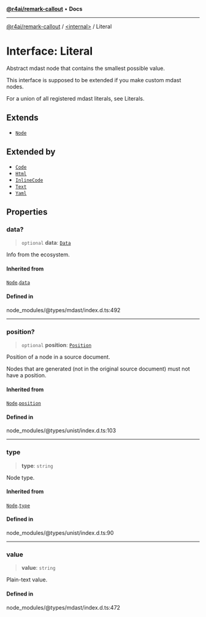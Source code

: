 [**@r4ai/remark-callout**](../../README.md) • **Docs**

***

[@r4ai/remark-callout](../../globals.md) / [\<internal\>](../README.md) / Literal

# Interface: Literal

Abstract mdast node that contains the smallest possible value.

This interface is supposed to be extended if you make custom mdast nodes.

For a union of all registered mdast literals, see Literals.

## Extends

- [`Node`](Node.md)

## Extended by

- [`Code`](Code.md)
- [`Html`](Html.md)
- [`InlineCode`](InlineCode.md)
- [`Text`](Text.md)
- [`Yaml`](Yaml.md)

## Properties

### data?

> `optional` **data**: [`Data`](Data.md)

Info from the ecosystem.

#### Inherited from

[`Node`](Node.md).[`data`](Node.md#data-1)

#### Defined in

node\_modules/@types/mdast/index.d.ts:492

***

### position?

> `optional` **position**: [`Position`](Position.md)

Position of a node in a source document.

Nodes that are generated (not in the original source document) must not
have a position.

#### Inherited from

[`Node`](Node.md).[`position`](Node.md#position-1)

#### Defined in

node\_modules/@types/unist/index.d.ts:103

***

### type

> **type**: `string`

Node type.

#### Inherited from

[`Node`](Node.md).[`type`](Node.md#type-1)

#### Defined in

node\_modules/@types/unist/index.d.ts:90

***

### value

> **value**: `string`

Plain-text value.

#### Defined in

node\_modules/@types/mdast/index.d.ts:472
